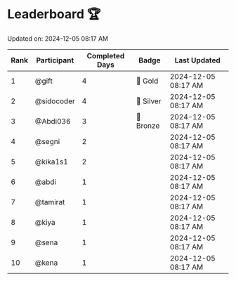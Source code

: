 # Leaderboard 🏆

Updated on: 2024-12-05 08:17 AM

| Rank | Participant       | Completed Days | Badge      | Last Updated         |
|------|-------------------|----------------|------------|----------------------|
| 1    | @gift             | 4              | 🏅 Gold     | 2024-12-05 08:17 AM |
| 2    | @sidocoder        | 4              | 🥈 Silver   | 2024-12-05 08:17 AM |
| 3    | @Abdi036          | 3              | 🥉 Bronze   | 2024-12-05 08:17 AM |
| 4    | @segni            | 2              |            | 2024-12-05 08:17 AM |
| 5    | @kika1s1          | 2              |            | 2024-12-05 08:17 AM |
| 6    | @abdi             | 1              |            | 2024-12-05 08:17 AM |
| 7    | @tamirat          | 1              |            | 2024-12-05 08:17 AM |
| 8    | @kiya             | 1              |            | 2024-12-05 08:17 AM |
| 9    | @sena             | 1              |            | 2024-12-05 08:17 AM |
| 10   | @kena             | 1              |            | 2024-12-05 08:17 AM |
